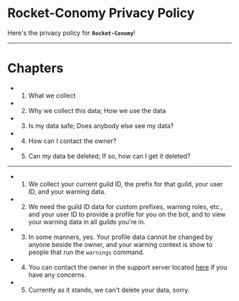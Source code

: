 # Rocket-Conomy Privacy Policy

Here's the privacy policy for **`Rocket-Conomy`**!

---

# Chapters

- 1. What we collect
- 2. Why we collect this data; How we use the data
- 3. Is my data safe; Does anybody else see my data?
- 4. How can I contact the owner?
- 5. Can my data be deleted; If so, how can I get it deleted?

---

- 1. We collect your current guild ID, the prefix for that guild, your user ID, and your warning data.
- 2. We need the guild ID data for custom prefixes, warning roles, etc., and your user ID to provide a profile for you on the bot, and to view your warning data in all guilds you're in.
- 3. In some manners, yes. Your profile data cannot be changed by anyone beside the owner, and your warning context is show to people that run the `warnings` command.
- 4. You can contact the owner in the support server located [here](https://discord.gg/RmwyFgkVTv) if you have any concerns.
- 5. Currently as it stands, we can't delete your data, sorry.
